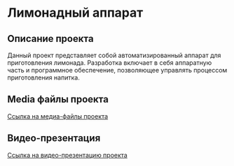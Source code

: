 # Лимонадный аппарат

## Описание проекта

Данный проект представляет собой автоматизированный аппарат для приготовления лимонада. Разработка включает в себя аппаратную часть и программное обеспечение, позволяющее управлять процессом приготовления напитка.

## Media файлы проекта

[Ссылка на медиа-файлы проекта](https://disk.yandex.ru/d/onrkKbVVk_ngwg)

## Видео-презентация

[Ссылка на видео-презентацию проекта]((https://rutube.ru/video/33de40d9ffc208264875108a6c1c5910/))
